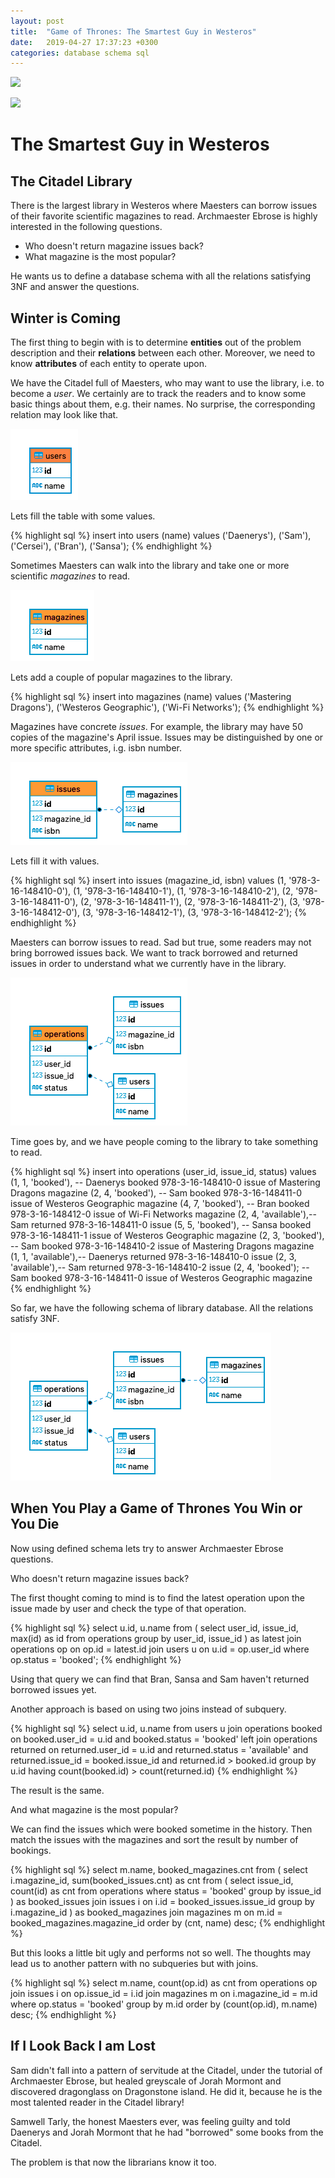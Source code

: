 ```yaml
---
layout: post
title:  "Game of Thrones: The Smartest Guy in Westeros"
date:   2019-04-27 17:37:23 +0300
categories: database schema sql
---
```

![](https://cdn.worldvectorlogo.com/logos/game-of-thrones.svg)

![](https://www.hbo.com/content/dam/hbodata/series/game-of-thrones/episodes/8/key-art/got-s8-ka-1920x1080.jpg/_jcr_content/renditions/cq5dam.web.1200.675.jpeg)

# The Smartest Guy in Westeros

## The Citadel Library

There is the largest library in Westeros where Maesters can borrow issues of their favorite scientific magazines to read. Archmaester Ebrose is highly interested in the following questions.

* Who doesn't return magazine issues back?
* What magazine is the most popular?

He wants us to define a database schema with all the relations satisfying 3NF and answer the questions.

## Winter is Coming

The first thing to begin with is to determine **entities** out of the problem description and their **relations** between each other. Moreover, we need to know **attributes** of each entity to operate upon.

We have the Citadel full of Maesters, who may want to use the library, i.e. to become a *user*. We certainly are to track the readers and to know some basic things about them, e.g. their names. No surprise, the corresponding relation may look like that.

![](/assets/img/got/users.png)

Lets fill the table with some values.

{% highlight sql %}
insert into users (name) values
	('Daenerys'),
	('Sam'),
	('Cersei'),
	('Bran'),
	('Sansa');
{% endhighlight %}

Sometimes Maesters can walk into the library and take one or more scientific *magazines* to read.

![](/assets/img/got/magazines.png)

Lets add a couple of popular magazines to the library.

{% highlight sql %}
insert into magazines (name) values
	('Mastering Dragons'),
	('Westeros Geographic'),
	('Wi-Fi Networks');
{% endhighlight %}

Magazines have concrete *issues*. For example, the library may have 50 copies of the magazine's April issue. Issues may be distinguished by one or more specific attributes, i.g. isbn number.

![](/assets/img/got/issues.png)

Lets fill it with values.

{% highlight sql %}
insert into issues (magazine_id, isbn) values
	(1, '978-3-16-148410-0'), (1, '978-3-16-148410-1'), (1, '978-3-16-148410-2'),
	(2, '978-3-16-148411-0'), (2, '978-3-16-148411-1'), (2, '978-3-16-148411-2'),
	(3, '978-3-16-148412-0'), (3, '978-3-16-148412-1'), (3, '978-3-16-148412-2');
{% endhighlight %}

Maesters can borrow issues to read. Sad but true, some readers may not bring borrowed issues back. We want to track borrowed and returned issues in order to understand what we currently have in the library.

![](/assets/img/got/operations.png)

Time goes by, and we have people coming to the library to take something to read.

{% highlight sql %}
insert into operations (user_id, issue_id, status) values
	(1, 1, 'booked'),	-- Daenerys booked 978-3-16-148410-0 issue of Mastering Dragons magazine
	(2, 4, 'booked'),	-- Sam booked 978-3-16-148411-0 issue of Westeros Geographic magazine
	(4, 7, 'booked'),	-- Bran booked 978-3-16-148412-0 issue of Wi-Fi Networks magazine
	(2, 4, 'available'),-- Sam returned 978-3-16-148411-0 issue
	(5, 5, 'booked'),	-- Sansa booked 978-3-16-148411-1 issue of Westeros Geographic magazine
	(2, 3, 'booked'),	-- Sam booked 978-3-16-148410-2 issue of Mastering Dragons magazine
	(1, 1, 'available'),-- Daenerys returned 978-3-16-148410-0 issue
	(2, 3, 'available'),-- Sam returned 978-3-16-148410-2 issue
	(2, 4, 'booked');	-- Sam booked 978-3-16-148411-0 issue of Westeros Geographic magazine
{% endhighlight %}

So far, we have the following schema of library database. All the relations satisfy 3NF.

![](/assets/img/got/er-diagram.png)

## When You Play a Game of Thrones You Win or You Die

Now using defined schema lets try to answer Archmaester Ebrose questions.

Who doesn't return magazine issues back?

The first thought coming to mind is to find the latest operation upon the issue made by user and check the type of that operation.

{% highlight sql %}
select u.id, u.name
from (
	select user_id, issue_id, max(id) as id
	from operations
	group by user_id, issue_id
) as latest
join operations op on op.id = latest.id
join users u on u.id = op.user_id
where op.status = 'booked';
{% endhighlight %}

Using that query we can find that Bran, Sansa and Sam haven't returned borrowed issues yet.

Another approach is based on using two joins instead of subquery.

{% highlight sql %}
select u.id, u.name
from users u
join operations booked on booked.user_id = u.id
	and booked.status = 'booked'
left join operations returned on returned.user_id = u.id
	and returned.status = 'available'
	and returned.issue_id = booked.issue_id
	and returned.id > booked.id
group by u.id
having count(booked.id) > count(returned.id)
{% endhighlight %}

The result is the same.

And what magazine is the most popular?

We can find the issues which were booked sometime in the history. Then match the issues with the magazines and sort the result by number of bookings.

{% highlight sql %}
select m.name, booked_magazines.cnt
from (
	select i.magazine_id, sum(booked_issues.cnt) as cnt
	from (
		select issue_id, count(id) as cnt
		from operations
		where status = 'booked'
		group by issue_id
	) as booked_issues
	join issues i on i.id = booked_issues.issue_id
	group by i.magazine_id
) as booked_magazines
join magazines m on m.id = booked_magazines.magazine_id
order by (cnt, name) desc;
{% endhighlight %}

But this looks a little bit ugly and performs not so well. The thoughts may lead us to another pattern with no subqueries but with joins.

{% highlight sql %}
select m.name, count(op.id) as cnt
from operations op
join issues i on op.issue_id = i.id
join magazines m on i.magazine_id = m.id
where op.status = 'booked'
group by m.id
order by (count(op.id), m.name) desc;
{% endhighlight %}

## If I Look Back I am Lost

Sam didn't fall into a pattern of servitude at the Citadel, under the tutorial of Archmaester Ebrose, but healed greyscale of Jorah Mormont and discovered dragonglass on Dragonstone island. He did it, because he is the most talented reader in the Citadel library!

Samwell Tarly, the honest Maesters ever, was feeling guilty and told Daenerys and Jorah Mormont that he had "borrowed" some books from the Citadel.

The problem is that now the librarians know it too.
